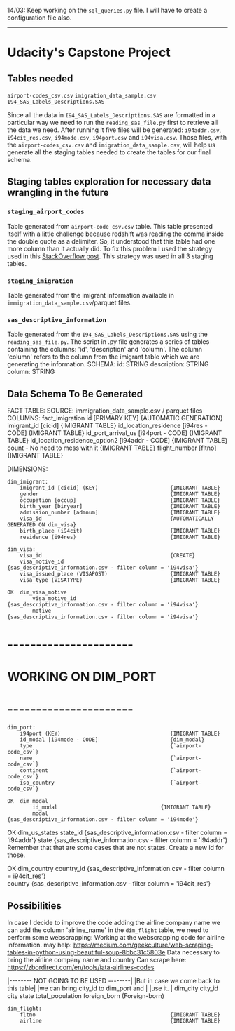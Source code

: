 14/03: Keep working on the `sql_queries.py` file. I will have to create a configuration file also.

--------------------------------------------
# Udacity's Capstone Project

## Tables needed
`airport-codes_csv.csv`
`imigration_data_sample.csv`
`I94_SAS_Labels_Descriptions.SAS`

Since all the data in `I94_SAS_Labels_Descriptions.SAS` are formatted in a particular way we need to run the `reading_sas_file.py` first to retrieve all the data we need. After running it five files will be generated: `i94addr.csv`, `i94cit_res.csv`, `i94mode.csv`, `i94port.csv` and `i94visa.csv`. Those files, with the `airport-codes_csv.csv` and `imigration_data_sample.csv`, will help us generate all the staging tables needed to create the tables for our final schema.

## Staging tables exploration for necessary data wrangling in the future

### `staging_airport_codes`
Table generated from `airport-code_csv.csv` table. 
This table presented itself with a little challenge because redshift was reading the comma inside the double quote as a delimiter. So, it understood that this table had one more column than it actually did. To fix this problem I used the strategy used in this [StackOverflow post](https://stackoverflow.com/questions/47290137/redshift-loading-csv-with-commas-in-a-text-field). This strategy was used in all 3 staging tables.

### `staging_imigration`
Table generated from the imigrant information available in `immigration_data_sample.csv`/parquet files.

### `sas_descriptive_information`
Table generated from the `I94_SAS_Labels_Descriptions.SAS` using the `reading_sas_file.py`. The script in .py file generates a series of tables containing the columns: 'id', 'description' and 'column'. The column 'column' refers to the column from the imigrant table which we are generating the information.
SCHEMA:
id: STRING
description: STRING
column: STRING

## Data Schema To Be Generated

FACT TABLE: 
    SOURCE: immigration_data_sample.csv / parquet files
    COLUMNS:
    fact_imigration
        id [PRIMARY KEY]                                {AUTOMATIC GENERATION}
        imigrant_id [cicid]                             {IMIGRANT TABLE}
        id_location_residence [i94res - CODE]           {IMIGRANT TABLE}
        id_port_arrival_us [i94port - CODE]             {IMIGRANT TABLE}
        id_location_residence_option2 [i94addr - CODE]  {IMIGRANT TABLE}
        count - No need to mess with it                 {IMIGRANT TABLE}
        flight_number [fltno]                           {IMIGRANT TABLE}


DIMENSIONS:

    dim_imigrant:
        imigrant_id [cicid] (KEY)                       {IMIGRANT TABLE}
        gender                                          {IMIGRANT TABLE}
        occupation [occup]                              {IMIGRANT TABLE}
        birth_year [biryear]                            {IMIGRANT TABLE}
        admission_number [admnum]                       {IMIGRANT TABLE}
        visa_id                                         {AUTOMATICALLY GENERATED ON dim_visa}
        birth_place (i94cit)                            {IMIGRANT TABLE}
        residence (i94res)                              {IMIGRANT TABLE}

    dim_visa:
        visa_id                                         {CREATE}      
        visa_motive_id                                  {sas_descriptive_information.csv - filter column = 'i94visa'}
        visa_issued_place (VISAPOST)                    {IMIGRANT TABLE}
        visa_type (VISATYPE)                            {IMIGRANT TABLE}

    OK  dim_visa_motive
            visa_motive_id                              {sas_descriptive_information.csv - filter column = 'i94visa'}
            motive                                      {sas_descriptive_information.csv - filter column = 'i94visa'}
# ----------------------
# WORKING ON DIM_PORT   
# ----------------------  
    dim_port:
        i94port (KEY)                                   {IMIGRANT TABLE}
        id_modal [i94mode - CODE]                       {dim_modal}
        type                                            {`airport-code_csv`}
        name                                            {`airport-code_csv`}
        continent                                       {`airport-code_csv`}
        iso_country                                     {`airport-code_csv`}

    OK  dim_modal
            id_modal                                 {IMIGRANT TABLE}
            modal                                    {sas_descriptive_information.csv - filter column = 'i94mode'}

OK  dim_us_states
        state_id                                        {sas_descriptive_information.csv - filter column = 'i94addr'}
        state                                           {sas_descriptive_information.csv - filter column = 'i94addr'}
            Remember that that are some cases that are not states. Create a new id for those.

OK  dim_country
        country_id                                      {sas_descriptive_information.csv - filter column = i94cit_res'}                                                                        
        country                                         {sas_descriptive_information.csv - filter column = 'i94cit_res'}

## Possibilities
In case I decide to improve the code adding the airline company name we can add the column 'airline_name' in the `dim_flight` table, we need to perform some webscrapping:
Working at the webscrapping code for airline information. 
may help: https://medium.com/geekculture/web-scraping-tables-in-python-using-beautiful-soup-8bbc31c5803e
Data necessary to bring the airline company name and country
Can scrape here: https://zbordirect.com/en/tools/iata-airlines-codes

|-------- NOT GOING TO BE USED --------|
|But in case we come back to this table|
|we can bring city_id to dim_port and  |
|use it.                               |
    dim_city
        city_id
        city
        state
        total_population
        foreign_born (Foreign-born)

    dim_flight:
        fltno                                           {IMIGRANT TABLE}
        airline                                         {IMIGRANT TABLE}